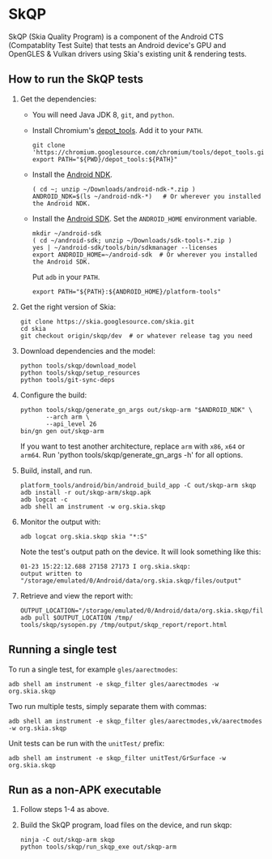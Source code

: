 SkQP
====

SkQP (Skia Quality Program) is a component of the Android CTS (Compatablity
Test Suite) that tests an Android device's GPU and OpenGLES & Vulkan drivers
using Skia's existing unit & rendering tests.

How to run the SkQP tests
-------------------------

1.  Get the dependencies:

    -   You will need Java JDK 8, `git`, and `python`.

    -   Install Chromium's [depot\_tools](http://commondatastorage.googleapis.com/chrome-infra-docs/flat/depot_tools/docs/html/depot_tools_tutorial.html).  Add it to your `PATH`.

            git clone 'https://chromium.googlesource.com/chromium/tools/depot_tools.git'
            export PATH="${PWD}/depot_tools:${PATH}"

    -   Install the [Android NDK](https://developer.android.com/ndk/downloads/).

            ( cd ~; unzip ~/Downloads/android-ndk-*.zip )
            ANDROID_NDK=$(ls ~/android-ndk-*)   # Or wherever you installed the Android NDK.

    -   Install the [Android SDK](https://developer.android.com/studio/#command-tools).
        Set the `ANDROID_HOME` environment variable.

            mkdir ~/android-sdk
            ( cd ~/android-sdk; unzip ~/Downloads/sdk-tools-*.zip )
            yes | ~/android-sdk/tools/bin/sdkmanager --licenses
            export ANDROID_HOME=~/android-sdk  # Or wherever you installed the Android SDK.

        Put `adb` in your `PATH`.

            export PATH="${PATH}:${ANDROID_HOME}/platform-tools"

2.  Get the right version of Skia:

        git clone https://skia.googlesource.com/skia.git
        cd skia
        git checkout origin/skqp/dev  # or whatever release tag you need

3.  Download dependencies and the model:

        python tools/skqp/download_model
        python tools/skqp/setup_resources
        python tools/git-sync-deps

4.  Configure the build:

        python tools/skqp/generate_gn_args out/skqp-arm "$ANDROID_NDK" \
               --arch arm \
               --api_level 26
        bin/gn gen out/skqp-arm

    If you want to test another architecture, replace `arm` with `x86`, `x64`
    or `arm64`. Run 'python tools/skqp/generate_gn_args -h' for
    all options.

5.  Build, install, and run.

        platform_tools/android/bin/android_build_app -C out/skqp-arm skqp
        adb install -r out/skqp-arm/skqp.apk
        adb logcat -c
        adb shell am instrument -w org.skia.skqp

6.  Monitor the output with:

        adb logcat org.skia.skqp skia "*:S"

    Note the test's output path on the device.  It will look something like this:

        01-23 15:22:12.688 27158 27173 I org.skia.skqp:
        output written to "/storage/emulated/0/Android/data/org.skia.skqp/files/output"

7.  Retrieve and view the report with:

        OUTPUT_LOCATION="/storage/emulated/0/Android/data/org.skia.skqp/files/output"
        adb pull $OUTPUT_LOCATION /tmp/
        tools/skqp/sysopen.py /tmp/output/skqp_report/report.html

Running a single test
---------------------

To run a single test, for example `gles/aarectmodes`:

    adb shell am instrument -e skqp_filter gles/aarectmodes -w org.skia.skqp

Two run multiple tests, simply separate them with commas:

    adb shell am instrument -e skqp_filter gles/aarectmodes,vk/aarectmodes -w org.skia.skqp

Unit tests can be run with the `unitTest/` prefix:

    adb shell am instrument -e skqp_filter unitTest/GrSurface -w org.skia.skqp

Run as a non-APK executable
---------------------------

1.  Follow steps 1-4 as above.

2.  Build the SkQP program, load files on the device, and run skqp:

        ninja -C out/skqp-arm skqp
        python tools/skqp/run_skqp_exe out/skqp-arm


